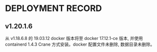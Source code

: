# DEPLOYMENT RECORD

## v1.20.1.6

从 v1.18.6.8 的 19.03.12 docker 版本将至 docker 17.12.1-ce 版本, 并使用 containerd 1.4.3 Crane 方式安装。docker 配置文件未删除, 数据目录未删除。
